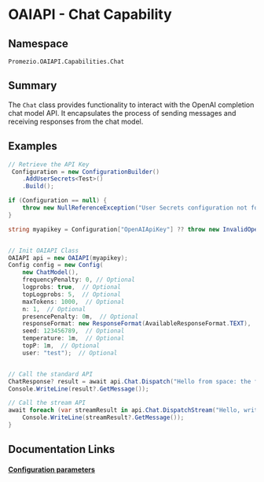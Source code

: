 # OAIAPI - Chat Capability

## Namespace
`Promezio.OAIAPI.Capabilities.Chat`

## Summary
The `Chat` class provides functionality to interact with the OpenAI completion chat model API. It encapsulates the process of sending messages and receiving responses from the chat model.

## Examples

```csharp
// Retrieve the API Key
 Configuration = new ConfigurationBuilder()
    .AddUserSecrets<Test>()
    .Build();

if (Configuration == null) {
    throw new NullReferenceException("User Secrets configuration not found."); 
}

string myapikey = Configuration["OpenAIApiKey"] ?? throw new InvalidOperationException("API Key not found");


// Init OAIAPI Class
OAIAPI api = new OAIAPI(myapikey);
Config config = new Config(
    new ChatModel(), 
    frequencyPenalty: 0, // Optional
    logprobs: true,  // Optional
    topLogprobs: 5,  // Optional
    maxTokens: 1000,  // Optional
    n: 1,  // Optional
    presencePenalty: 0m,  // Optional
    responseFormat: new ResponseFormat(AvailableResponseFormat.TEXT),  // Optional
    seed: 123456789,  // Optional
    temperature: 1m,  // Optional
    topP: 1m,  // Optional
    user: "test");  // Optional


// Call the standard API
ChatResponse? result = await api.Chat.Dispatch("Hello from space: the final frontier.", config);
Console.WriteLine(result?.GetMessage());

// Call the stream API
await foreach (var streamResult in api.Chat.DispatchStream("Hello, write numbers from 1 to 10.", config)) {
    Console.WriteLine(streamResult?.GetMessage());
}
```

## Documentation Links
#### [Configuration parameters](/api/Promezio.OAIAPI.Capabilities.Chat.Config.html#parameters)

